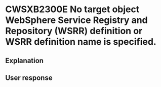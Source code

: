 # CWSXB2300E No target object WebSphere Service Registry and Repository (WSRR) definition or WSRR definition name is specified.

## Explanation

## User response